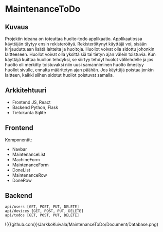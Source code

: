 # MaintenanceToDo
## Kuvaus
Projektin ideana on toteuttaa huolto-todo applikaatio. Applikaatiossa käyttäjän täytyy ensin rekisteröityä. Rekisteröitynyt käyttäjä voi, sisään kirjauduttuaan lisätä laitteita ja huoltoja. Huollot voivat olla sidottu johonkin laitteeseen. Huollot voivat olla yksittäisiä tai tietyn ajan välein toistuvia. Kun käyttäjä kuittaa huollon tehdyksi, se siirtyy tehdyt huolot välilehdelle ja jos huolto oli merkitty toistuvaksi niin uusi samanniminen huolto ilmestyy huollot sivulle, ennalta määritetyn ajan päähän. Jos käyttäjä poistaa jonkin laitteen, kaikki siihen sidotut huollot poistuvat samalla.

## Arkkitehtuuri
 - Frontend JS, React
 - Backend Python, Flask
 - Tietokanta Sqlite

## Frontend
Komponentit:
 - Navbar
 - MaintenanceList
 - MachineForm
 - MaintenanceForm
 - DoneList
 - MaintenanceRow
 - DoneRow

## Backend
	api/users [GET, POST, PUT, DELETE]
	api/devices [GET, POST, PUT, DELETE]
	api/todos [GET, POST, PUT, DELETE]
!({{github.com}}/JarkkoKuivala/MaintenanceToDo/Document/Database.png)
